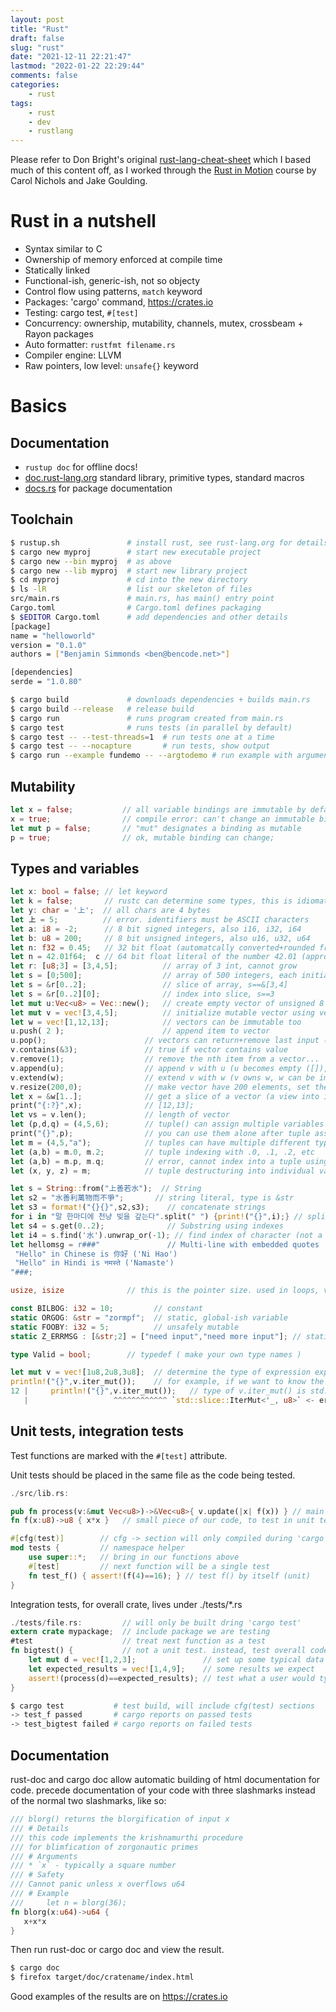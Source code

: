 ```yaml
---
layout: post
title: "Rust"
draft: false
slug: "rust"
date: "2021-12-11 22:21:47"
lastmod: "2022-01-22 22:29:44"
comments: false
categories:
    - rust
tags:
    - rust
    - dev
    - rustlang
---
```


Please refer to Don Bright's original [rust-lang-cheat-sheet](https://github.com/donbright/rust-lang-cheat-sheet) which I based much of this content off, as I worked through the [Rust in Motion](https://www.manning.com/livevideo/rust-in-motion) course by Carol Nichols and Jake Goulding.

# Rust in a nutshell

-   Syntax similar to C
-   Ownership of memory enforced at compile time
-   Statically linked
-   Functional-ish, generic-ish, not so objecty
-   Control flow using patterns, `match` keyword
-   Packages: 'cargo' command, <https://crates.io>
-   Testing: cargo test, `#[test]`
-   Concurrency: ownership, mutability, channels, mutex, crossbeam + Rayon packages
-   Auto formatter: `rustfmt filename.rs`
-   Compiler engine: LLVM
-   Raw pointers, low level: `unsafe{}` keyword

# Basics

## Documentation

-   `rustup doc` for offline docs!
-   [doc.rust-lang.org](https://doc.rust-lang.org/std/) standard library, primitive types, standard macros
-   [docs.rs](https://docs.rs/) for package documentation

## Toolchain

```bash
$ rustup.sh               # install rust, see rust-lang.org for details
$ cargo new myproj        # start new executable project
$ cargo new --bin myproj  # as above
$ cargo new --lib myproj  # start new library project
$ cd myproj               # cd into the new directory
$ ls -lR                  # list our skeleton of files
src/main.rs               # main.rs, has main() entry point
Cargo.toml                # Cargo.toml defines packaging
$ $EDITOR Cargo.toml      # add dependencies and other details
[package]
name = "helloworld"
version = "0.1.0"
authors = ["Benjamin Simmonds <ben@bencode.net>"]

[dependencies]
serde = "1.0.80"

$ cargo build             # downloads dependencies + builds main.rs
$ cargo build --release   # release build
$ cargo run               # runs program created from main.rs
$ cargo test              # runs tests (in parallel by default)
$ cargo test -- --test-threads=1  # run tests one at a time
$ cargo test -- --nocapture       # run tests, show output
$ cargo run --example fundemo -- --argtodemo # run example with argument
```

## Mutability

```rust
let x = false;           // all variable bindings are immutable by default
x = true;                // compile error: can't change an immutable binding
let mut p = false;       // "mut" designates a binding as mutable
p = true;                // ok, mutable binding can change;
```

## Types and variables

```rust
let x: bool = false; // let keyword
let k = false;       // rustc can determine some types, this is idiomatic rust
let y: char = '上';  // all chars are 4 bytes
let 上 = 5;          // error. identifiers must be ASCII characters
let a: i8 = -2;      // 8 bit signed integers, also i16, i32, i64
let b: u8 = 200;     // 8 bit unsigned integers, also u16, u32, u64
let n: f32 = 0.45;   // 32 bit float (automatcally converted+rounded from decimal to binary)
let n = 42.01f64;  c // 64 bit float literal of the number 42.01 (approximately)
let r: [u8;3] = [3,4,5];          // array of 3 int, cannot grow
let s = [0;500];                  // array of 500 integers, each initialized to 0
let s = &r[0..2];                 // slice of array, s==&[3,4]
let s = &r[0..2][0];              // index into slice, s==3
let mut u:Vec<u8> = Vec::new();   // create empty vector of unsigned 8 bit int, can grow
let mut v = vec![3,4,5];          // initialize mutable vector using vec! macro
let w = vec![1,12,13];            // vectors can be immutable too
u.push( 2 );                      // append item to vector
u.pop();                      // vectors can return+remove last input (like a stack)
v.contains(&3);               // true if vector contains value
v.remove(1);                  // remove the nth item from a vector...
v.append(u);                  // append v with u (u becomes empty ([]), both mutable)
v.extend(w);                  // extend v with w (v owns w, w can be immutable)
v.resize(200,0);              // make vector have 200 elements, set them to 0
let x = &w[1..];              // get a slice of a vector (a view into it's elements)
print("{:?}",x);              // [12,13];
let vs = v.len();             // length of vector
let (p,d,q) = (4,5,6);        // tuple() can assign multiple variables at once
print("{}",p);                // you can use them alone after tuple assignment
let m = (4,5,"a");            // tuples can have multiple different types as elements
let (a,b) = m.0, m.2;         // tuple indexing with .0, .1, .2, etc
let (a,b) = m.p, m.q;         // error, cannot index into a tuple using a variable
let (x, y, z) = m;            // tuple destructuring into individual variables

let s = String::from("上善若水");  // String
let s2 = "水善利萬物而不爭";       // string literal, type is &str
let s3 = format!("{}{}",s2,s3);    // concatenate strings
for i in "말 한마디에 천냥 빚을 갚는다".split(" ") {print!("{}",i);} // split string
let s4 = s.get(0..2);              // Substring using indexes
let i4 = s.find('水').unwrap_or(-1); // find index of character (not a byte offset)
let hellomsg = r###"               // Multi-line with embedded quotes
 "Hello" in Chinese is 你好 ('Ni Hao')
 "Hello" in Hindi is नमस्ते ('Namaste')
"###;

usize, isize              // this is the pointer size. used in loops, vector length, etc

const BILBOG: i32 = 10;         // constant
static ORGOG: &str = "zormpf";  // static, global-ish variable
static FOOBY: i32 = 5;          // unsafely mutable
static Z_ERRMSG : [&str;2] = ["need input","need more input"]; // static strings

type Valid = bool;        // typedef ( make your own type names )

let mut v = vec![1u8,2u8,3u8];  // determine the type of expression expr by looking at rustc error
println!("{}",v.iter_mut());    // for example, if we want to know the type of v, build an error
12 |     println!("{}",v.iter_mut());   // type of v.iter_mut() is std::slice::IterMut<'_, u8>`
   |                   ^^^^^^^^^^^^ `std::slice::IterMut<'_, u8>` <- error line tells you the type

```

## Unit tests, integration tests

Test functions are marked with the `#[test]` attribute.

Unit tests should be placed in the same file as the code being tested.

```rust
./src/lib.rs:

pub fn process(v:&mut Vec<u8>)->&Vec<u8>{ v.update(|x| f(x)) } // main function called by users
fn f(x:u8)->u8 { x*x }   // small piece of our code, to test in unit testing

#[cfg(test)]        // cfg -> section will only compiled during 'cargo test'
mod tests {         // namespace helper
    use super::*;   // bring in our functions above
    #[test]         // next function will be a single test
    fn test_f() { assert!(f(4)==16); } // test f() by itself (unit)
}
```

Integration tests, for overall crate, lives under ./tests/\*.rs

```rust
./tests/file.rs:         // will only be built dring 'cargo test'
extern crate mypackage;  // include package we are testing
#test                    // treat next function as a test
fn bigtest() {           // not a unit test. instead, test overall code
	let mut d = vec![1,2,3];               // set up some typical data users would have
	let expected_results = vec![1,4,9];    // some results we expect
	assert!(process(d)==expected_results); // test what a user would typically call, process()
}
```

```bash
$ cargo test           # test build, will include cfg(test) sections
-> test_f passed       # cargo reports on passed tests
-> test_bigtest failed # cargo reports on failed tests
```

## Documentation

rust-doc and cargo doc allow automatic building of html documentation
for code. precede documentation of your code with three slashmarks
instead of the normal two slashmarks, like so:

```rust
/// blorg() returns the blorgification of input x
/// # Details
/// this code implements the krishnamurthi procedure
/// for blimfication of zorgonautic primes
/// # Arguments
/// * `x` - typically a square number
/// # Safety
/// Cannot panic unless x overflows u64
/// # Example
///     let n = blorg(36);
fn blorg(x:u64)->u64 {
   x+x*x
}
```

Then run rust-doc or cargo doc and view the result.

```bash
$ cargo doc
$ firefox target/doc/cratename/index.html
```

Good examples of the results are on https://crates.io
